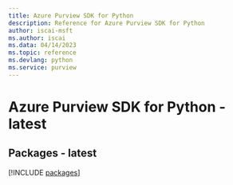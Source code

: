 ```yaml
---
title: Azure Purview SDK for Python
description: Reference for Azure Purview SDK for Python
author: iscai-msft
ms.author: iscai
ms.data: 04/14/2023
ms.topic: reference
ms.devlang: python
ms.service: purview
---
```

# Azure Purview SDK for Python - latest
## Packages - latest
[!INCLUDE [packages](purview-index.md)]